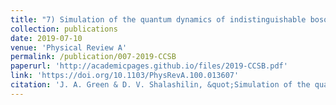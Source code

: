 ```yaml
---
title: "7) Simulation of the quantum dynamics of indistinguishable bosons with the method of coupled coherent states"
collection: publications
date: 2019-07-10
venue: 'Physical Review A'
permalink: /publication/007-2019-CCSB
paperurl: 'http://academicpages.github.io/files/2019-CCSB.pdf'
link: 'https://doi.org/10.1103/PhysRevA.100.013607'
citation: 'J. A. Green & D. V. Shalashilin, &quot;Simulation of the quantum dynamics of indistinguishable bosons with the method of coupled coherent states&quot;, <i>Phys. Rev. A</i>, 2019, <b>100</b>, 013607'
---
```

